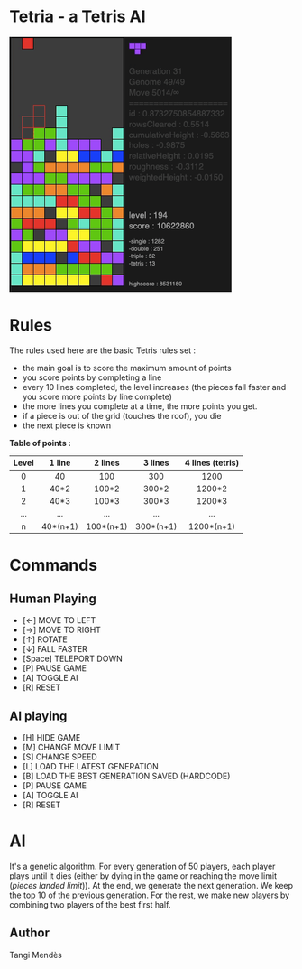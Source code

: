 # Tetria - a Tetris AI

![25th Generation AI](https://raw.githubusercontent.com/tangimds/tetria/master/docs/aiPlaying.gif?raw=true)
# Rules
The rules used here are the basic Tetris rules set :
* the main goal is to score the maximum amount of points
* you score points by completing a line
* every 10 lines completed, the level increases (the pieces fall faster and you score more points by line complete)
* the more lines you complete at a time, the more points you get.
* if a piece is out of the grid (touches the roof), you die
* the next piece is known

**Table of points :**  

| Level |   1 line  |   2 lines  |   3 lines  | 4 lines (tetris) |
|:-----:|:---------:|:----------:|:----------:|:----------------:|
|   0   |     40    |     100    |     300    |       1200       |
|   1   |   40\*2   |   100\*2   |   300\*2   |      1200\*2     |
|   2   |   40\*3   |   100\*3   |   300\*3   |      1200\*3     |
|  ...  |    ...    |     ...    |     ...    |        ...       |
|   n   | 40\*(n+1) | 100\*(n+1) | 300\*(n+1) |    1200\*(n+1)   |

# Commands
## Human Playing
* [←] MOVE TO LEFT
* [→] MOVE TO RIGHT
* [↑] ROTATE
* [↓] FALL FASTER
* [Space] TELEPORT DOWN
* [P] PAUSE GAME
* [A] TOGGLE AI
* [R] RESET

## AI playing
* [H] HIDE GAME
* [M] CHANGE MOVE LIMIT
* [S] CHANGE SPEED
* [L] LOAD THE LATEST GENERATION
* [B] LOAD THE BEST GENERATION SAVED (HARDCODE)
* [P] PAUSE GAME
* [A] TOGGLE AI
* [R] RESET

# AI
It's a genetic algorithm.
For every generation of 50 players, each player plays until it dies (either by dying in the game or reaching the move limit (*pieces landed limit*)). At the end, we generate the next generation. We keep the top 10 of the previous generation. For the rest, we make new players by combining two players of the best first half.

## Author 
Tangi Mendès
